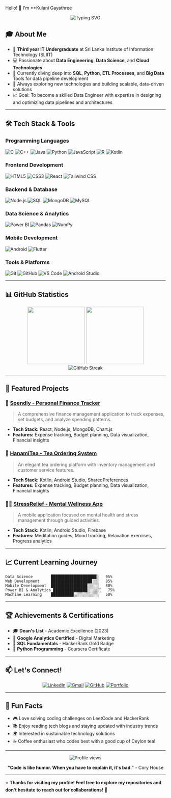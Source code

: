 Hello! 👋 I'm **Kulani Gayathree

<div align="center">
  <img src="https://readme-typing-svg.herokuapp.com?font=Fira+Code&pause=1000&color=36BCF7&center=true&vCenter=true&width=435&lines=IT+Undergraduate+%40+SLIIT;Data+Science+Enthusiast;Full+Stack+Developer;Always+Learning+New+Things!" alt="Typing SVG" />
</div>

## 🎓 About Me

- 🎯 **Third year IT Undergraduate** at Sri Lanka Institute of Information Technology (SLIIT)
- 💻 Passionate about **Data Engineering**, **Data Science**, and **Cloud Technologies**
- 🚀 Currently diving deep into **SQL**, **Python**, **ETL Processes**, and **Big Data** Tools for data pipeline development
- 🌱 Always exploring new technologies and building scalable, data-driven solutions
- 📈 Goal: To become a skilled Data Engineer with expertise in designing and optimizing data pipelines and architectures

---

## 🛠️ Tech Stack & Tools

### Programming Languages
![C](https://img.shields.io/badge/C-00599C?style=flat-square&logo=c&logoColor=white)
![C++](https://img.shields.io/badge/C++-00599C?style=flat-square&logo=cplusplus&logoColor=white)
![Java](https://img.shields.io/badge/Java-ED8B00?style=flat-square&logo=openjdk&logoColor=white)
![Python](https://img.shields.io/badge/Python-3776AB?style=flat-square&logo=python&logoColor=white)
![JavaScript](https://img.shields.io/badge/JavaScript-F7DF1E?style=flat-square&logo=javascript&logoColor=black)
![R](https://img.shields.io/badge/R-276DC3?style=flat-square&logo=r&logoColor=white)
![Kotlin](https://img.shields.io/badge/Kotlin-0095D5?style=flat-square&logo=kotlin&logoColor=white)

### Frontend Development
![HTML5](https://img.shields.io/badge/HTML5-E34F26?style=flat-square&logo=html5&logoColor=white)
![CSS3](https://img.shields.io/badge/CSS3-1572B6?style=flat-square&logo=css3&logoColor=white)
![React](https://img.shields.io/badge/React-20232A?style=flat-square&logo=react&logoColor=61DAFB)
![Tailwind CSS](https://img.shields.io/badge/Tailwind_CSS-38B2AC?style=flat-square&logo=tailwind-css&logoColor=white)

### Backend & Database
![Node.js](https://img.shields.io/badge/Node.js-43853D?style=flat-square&logo=node.js&logoColor=white)
![SQL](https://img.shields.io/badge/SQL-4479A1?style=flat-square&logo=postgresql&logoColor=white)
![MongoDB](https://img.shields.io/badge/MongoDB-4EA94B?style=flat-square&logo=mongodb&logoColor=white)
![MySQL](https://img.shields.io/badge/MySQL-00000F?style=flat-square&logo=mysql&logoColor=white)

### Data Science & Analytics
![Power BI](https://img.shields.io/badge/PowerBI-F2C811?style=flat-square&logo=powerbi&logoColor=black)
![Pandas](https://img.shields.io/badge/pandas-150458?style=flat-square&logo=pandas&logoColor=white)
![NumPy](https://img.shields.io/badge/numpy-013243?style=flat-square&logo=numpy&logoColor=white)

### Mobile Development
![Android](https://img.shields.io/badge/Android-3DDC84?style=flat-square&logo=android&logoColor=white)
![Flutter](https://img.shields.io/badge/Flutter-02569B?style=flat-square&logo=flutter&logoColor=white)

### Tools & Platforms
![Git](https://img.shields.io/badge/Git-F05032?style=flat-square&logo=git&logoColor=white)
![GitHub](https://img.shields.io/badge/GitHub-100000?style=flat-square&logo=github&logoColor=white)
![VS Code](https://img.shields.io/badge/VS_Code-007ACC?style=flat-square&logo=visual-studio-code&logoColor=white)
![Android Studio](https://img.shields.io/badge/Android_Studio-3DDC84?style=flat-square&logo=android-studio&logoColor=white)

---

## 📊 GitHub Statistics

<div align="center">
  <img height="180em" src="https://github-readme-stats.vercel.app/api?username=kulanigayathree&show_icons=true&theme=tokyonight&include_all_commits=true&count_private=true"/>
  <img height="180em" src="https://github-readme-stats.vercel.app/api/top-langs/?username=kulanigayathree&layout=compact&langs_count=8&theme=tokyonight"/>
</div>

<div align="center">
  <img src="https://github-readme-streak-stats.herokuapp.com/?user=kulanigayathree&theme=tokyonight" alt="GitHub Streak" />
</div>

---

## 🚀 Featured Projects

### 🌿 [Spendly - Personal Finance Tracker](https://github.com/kulani-gayathree/spendly)
> A comprehensive finance management application to track expenses, set budgets, and analyze spending patterns.
- **Tech Stack:** React, Node.js, MongoDB, Chart.js
- **Features:** Expense tracking, Budget planning, Data visualization, Financial insights

### 🍵 [HanamiTea - Tea Ordering System](https://github.com/kulani-gayathree/hanamitea)
> An elegant tea ordering platform with inventory management and customer service features.
- **Tech Stack:** Kotlin, Android Studio, SharedPreferences
- **Features:** Expense tracking, Budget planning, Data visualization, Financial insights


### 🧘‍♀️ [StressRelief - Mental Wellness App](https://github.com/kulani-gayathree/stressrelief)
> A mobile application focused on mental health and stress management through guided activities.
- **Tech Stack:** Kotlin, Android Studio, Firebase
- **Features:** Meditation guides, Mood tracking, Relaxation exercises, Progress analytics

---

## 📈 Current Learning Journey

```text
Data Science        ████████████████████░   95%
Web Development     ██████████████████░░░   85%
Mobile Development  ████████████████░░░░░   80%
Power BI & Analytics ███████████████░░░░░░   75%
Machine Learning    ██████████░░░░░░░░░░░   50%
```

---

## 🏆 Achievements & Certifications

- 🎓 **Dean's List** - Academic Excellence (2023)
- 📜 **Google Analytics Certified** - Digital Marketing
- 🏅 **SQL Fundamentals** - HackerRank Gold Badge
- 🎯 **Python Programming** - Coursera Certificate

---

## 📫 Let's Connect!

<div align="center">
  
[![LinkedIn](https://img.shields.io/badge/LinkedIn-0077B5?style=for-the-badge&logo=linkedin&logoColor=white)](https://www.linkedin.com/in/kulani-gayathree/)
[![Gmail](https://img.shields.io/badge/Gmail-D14836?style=for-the-badge&logo=gmail&logoColor=white)](mailto:kulani.gayathree@gmail.com)
[![GitHub](https://img.shields.io/badge/GitHub-100000?style=for-the-badge&logo=github&logoColor=white)](https://github.com/kulani-gayathree)
[![Portfolio](https://img.shields.io/badge/Portfolio-FF5722?style=for-the-badge&logo=todoist&logoColor=white)](https://kulani-gayathree.github.io)

</div>

---

## 💭 Fun Facts

- 🎮 Love solving coding challenges on LeetCode and HackerRank
- 📚 Enjoy reading tech blogs and staying updated with industry trends
- 🌍 Interested in sustainable technology solutions
- ☕ Coffee enthusiast who codes best with a good cup of Ceylon tea!

---

<div align="center">
  <img src="https://komarev.com/ghpvc/?username=kulani-gayathree&color=blueviolet&style=flat-square&label=Profile+Views" alt="Profile views" />
</div>

<div align="center">
  
**"Code is like humor. When you have to explain it, it's bad."** - Cory House

</div>

---

⭐️ **Thanks for visiting my profile! Feel free to explore my repositories and don't hesitate to reach out for collaborations!** 🌟
